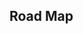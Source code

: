 ## Road Map

<iframe
  :src="$withBase('/queue.html')"
  width="100%"
  height="800"
  frameborder="0"
  scrolling="No"
  leftmargin="0"
  topmargin="0"
/>

打怪之路：

- 概念题
- 栈与队列的转化：
